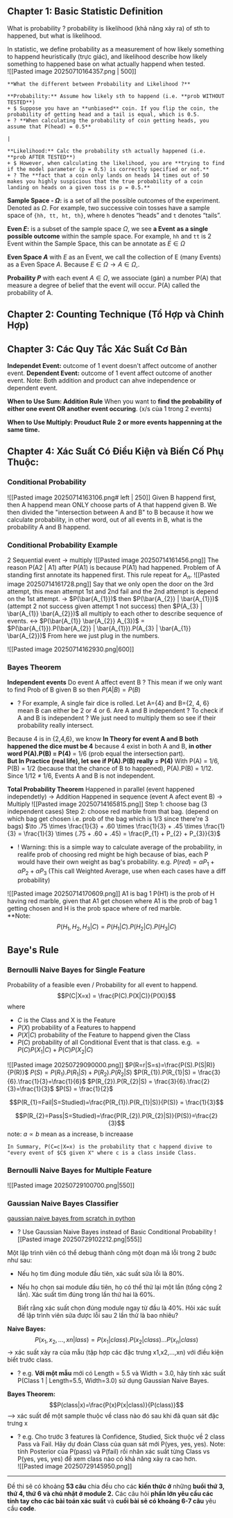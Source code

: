 ## Chapter 1: Basic Statistic Definition
What is probability ? probability is likelihood (khả năng xảy ra) of sth to happened, but what is likelihood. 

In statistic, we define probability as a measurement of how likely something to happend heuristically (trực giác), and likelihood describe how likely something to happened base on what actually happend when tested.   
![[Pasted image 20250710164357.png | 500]]

```ad-question
**What the different between Probability and Likelihood ?**

**Probability:** Assume how likely sth to happend (i.e. **prob WITHOUT TESTED**)
+ $ Suppose you have an **unbiased** coin. If you flip the coin, the probability of getting head and a tail is equal, which is 0.5. 
+ ? **When calculating the probability of coin getting heads, you assume that P(head) = 0.5**

|

**Likelihood:** Calc the probability sth actually happened (i.e. **prob AFTER TESTED**)
+ $ However, when calculating the likelihood, you are **trying to find if the model parameter (p = 0.5) is correctly specified or not.**
+ ? The **fact that a coin only lands on heads 14 times out of 50 makes you highly suspicious that the true probability of a coin landing on heads on a given toss is p = 0.5.**
```

**Sample Space - $\Omega$:** is a set of all the possible outcomes of the experiment. Denoted as $\Omega$.
	For example, two successive coin tosses have a sample space of `{hh, tt, ht, th}`, where `h` denotes “heads” and `t` denotes “tails”.
	
**Even $E$:**  is a subset of the sample space $\Omega$, we see **a Event** **as a single possible outcome** within the sample space. For example, `hh` and `tt` is 2 Event within the Sample Space, this can be annotate as $E \in \Omega$     
	
**Even Space $A$** with $E$ as an Event, we call the collection of E (many Events) as a Even Space $A$. Because $E \in \Omega \to A \in \Omega$,. 

**Probaility $P$** with each event $A \in \Omega$, we associate (gán) a number P(A) that measure a degree of belief that the event will occur. P(A) called the probability of A. 

## Chapter 2: Counting Technique (Tổ Hợp và Chỉnh Hợp)


## Chapter 3: Các Quy Tắc Xác Suất Cơ Bản
**Independet Event:** outcome of 1 event doesn't affect outcome of another event.
**Dependent Event:** outcome of 1 event affect outcome of another event. 
Note: Both addition and product can ahve independence or dependent event. 

**When to Use Sum: Addition Rule** 
When you want to **find the probability of either one event OR another event occuring**. (x/s của 1 trong 2 events)

**When to Use Multiply: Prouduct Rule** 
**2 or more events happenning at the same time.** 

## Chapter 4: Xác Suất Có Điều Kiện và Biến Cố Phụ Thuộc:
### Conditional Probability
![[Pasted image 20250714163106.png# left | 250]]
Given B happend first, then A happend mean ONLY choose parts of A that happend given B. We then divided the "intersection between A and B" to B because it how we calculate probability, in other word, out of all events in B, what is the probability A and B happend.  

### Conditional Probability Example
2 Sequential event -> multiply
![[Pasted image 20250714161456.png]]
The reason P(A2 | A1) after P(A1) is because P(A1) had happened. Problem of A standing first annotate its happened first. This rule repeat for $A_n$. 
![[Pasted image 20250714161728.png]]
Say that we only open the door on the 3rd attempt, this mean attempt 1st and 2nd fail and the 2nd attempt is depend on the 1st attempt. 
-> $P(\bar{A_{1}})$ then $P(\bar{A_{2}} | \bar{A_{1}})$ (attempt 2 not success given attempt 1 not success) then $P(A_{3} | \bar{A_{1}} \bar{A_{2}})$ all multiply to each other to describe sequence of events. 
<-> $P(\bar{A_{1}} \bar{A_{2}} A_{3})$ = $P(\bar{A_{1}}).P(\bar{A_{2}} | \bar{A_{1}}).P(A_{3} | \bar{A_{1}} \bar{A_{2}})$
From here we just plug in the numbers.
 
![[Pasted image 20250714162930.png|600]]


### Bayes Theorem 
**Independent events**
Do event A affect event B ? This mean if we only want to find Prob of B given B so then $P(A|B) = P(B)$  
+ ? For example, A single fair dice is rolled. Let A={4} and B={2, 4, 6} mean B can either be 2 or 4 or 6. Are A and B independent ?
To check if A and B is independent ? We just need to multiply them so see if their probability really intersect. 

Because 4 is in {2,4,6}, we know **In Theory for event A and B both happened the dice must be 4** because 4 exist in both A and B, **in other word P(A).P(B) = P(4)** = 1/6 (prob equal the intersection part).  
**But In Practice (real life), let see if P(A).P(B) really = P(4)** 
With P(A) = 1/6, P(B) = 1/2 (because that the chance of B to happened), P(A).P(B) = 1/12. 
Since 1/12 $\neq$ 1/6, Events A and B is not independent. 


**Total Probability Theorem**
Happened in parallel (event happened independetly) -> Addition
Happened in sequence (event A afect event B) -> Multiply
![[Pasted image 20250714165815.png]]
Step 1: choose bag (3 independent cases)
Step 2: choose red marble from that bag. (depend on which bag get chosen i.e. prob of the bag which is 1/3 since there're 3 bags)
 $\to .75 \times \frac{1}{3} + .60 \times \frac{1}{3} + .45 \times \frac{1}{3} = \frac{1}{3} \times (.75 + .60 + .45) = \frac{P_{1} + P_{2} + P_{3}}{3}$ 
 + ! Warning: this is a simple way to calculate average of the probability, in realife prob of choosing red might be high because of bias, each P would have their own weight as bag's probability. e.g. $P(red) = \alpha P_{1} + \alpha P_{2} + \alpha P_{3}$ (This call Weighted Average, use when each cases have a diff probability)

![[Pasted image 20250714170609.png]]
A1 is bag 1
P(H1) is the prob of H having red marble, given that A1 get chosen where A1 is the prob of bag 1 getting chosen and H is the prob space where of red marble.  
**Note: $$P(H_{1}, H_{2}, H_{3} | C) = P(H_{1}|C).P(H_{2}|C).P(H_{3}|C)$$ 

## Baye's Rule
### Bernoulli Naive Bayes for Single Feature
Probability of a feasible even / Probability for all event to happend. 
$$P(C|X=x) = \frac{P(C).P(X|C)}{P(X)}$$
where 
+ $C$ is the Class and X is the Feature
+ $P(X)$ probability of a Features to happend 
+ $P(X|C)$ probability of the Feature to happend given the Class
+ $P(C)$ probability of all Conditional Event that is that class. e.g. $= P(C)P(X_{1}|C) + P(C)P(X_{2}|C)$

![[Pasted image 20250729090000.png]]
$P(R=r|S=s)=\frac{P(S).P(S|R)}{P(R)}$
$P(S) = P(R_{1}).P(R_{1}|S) + P(R_{2}).P(R_{2}|S)$
$P(R_{1}).P(R_{1}|S) = \frac{3}{6}.\frac{1}{3}=\frac{1}{6}$
$P(R_{2}).P(R_{2}|S) = \frac{3}{6}.\frac{2}{3}=\frac{1}{3}$
$P(S) = \frac{1}{2}$

$$P(R_{1}=Fail|S=Studied)=\frac{P(R_{1}).P(R_{1}|S)}{P(S)} = \frac{1}{3}$$

$$P(R_{2}=Pass|S=Studied)=\frac{P(R_{2}).P(R_{2}|S)}{P(S)}=\frac{2}{3}$$
note: $a \propto b$ mean as a increase, b increaase 
```ad-seealso
In Summary, P(C=c|X=x) is the probability that c happend divive to "every event of $C$ given X" where c is a class inside Class.  
```

### Bernoulli Naive Bayes for Multiple Feature
![[Pasted image 20250729100700.png|550]]

### Gaussian Naive Bayes Classifier
[gaussian naive bayes from scratch in python](https://youtu.be/AqW3aPSPIhc?si=LOZLH3Uz4ojjp7uG)
+ ? Use Gaussian Naive Bayes instead of Basic Conditional Probability
![[Pasted image 20250729102212.png|555]]


Một lập trình viên có thể debug thành công một đoạn mã lỗi trong 2 bước như sau:
+ Nếu họ tìm đúng module đầu tiên, xác suất sửa lỗi là 80%.
+ Nếu họ chọn sai module đầu tiên, họ có thể thử lại một lần (tổng cộng 2 lần). Xác suất tìm đúng trong lần thứ hai là 60%. 
	
	Biết rằng xác suất chọn đúng module ngay từ đầu là 40%.
	Hỏi xác suất để lập trình viên sửa được lỗi sau 2 lần thử là bao nhiêu?

**Naive Bayes:** $$P(x_{1},x_{2},\dots,xn|lass)=P(x_{1}|class).P(x_{2}|class)\dots P(x_{n}|class)$$-> xác suất xảy ra của mẫu (tập hợp các đặc trưng x1,x2,...,xn) với điều kiện biết trước class.
+ ? e.g. **Với một mẫu** mới có Length = 5.5 và Width = 3.0, hãy tính xác suất P(Class 1 | Length=5.5, Width=3.0) sử dụng Gaussian Naive Bayes.

**Bayes Theorem:** $$P(class|x)=\frac{P(x)P(x|class)}{P(class)}$$--> xác suất để một sample thuộc về class nào đó sau khi đã quan sát đặc trưng x
+ ? e.g. Cho trước 3 features là Confidence, Studied, Sick thuộc về 2 class Pass và Fail. Hãy dự đoán Class của quan sát mới P(yes, yes, yes). Note: tính Posterior của P(pass) và P(fail) rồi nhân xác suất từng Class vs P(yes, yes, yes) để xem class nào có khả năng xảy ra cao hơn.  
![[Pasted image 20250729145950.png]]

----
Đề thi sẽ có khoảng **53 câu** chia đều cho các **kiến thức ở** những **buổi thứ 3, thứ 4, thứ 6** **và chủ nhật ở module 2.** Các câu hỏi **phần lớn yêu cầu các tính tay cho các bài toán xác suất** và **cuối bài sẽ có khoảng 6-7 câu** yêu cầu **code**.


